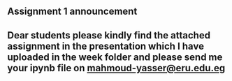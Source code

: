 ## Assignment 1 announcement

## Dear students please kindly find the attached assignment in the presentation which I have uploaded in the week folder and please send me your ipynb file on <strong> mahmoud-yasser@eru.edu.eg </strong>
